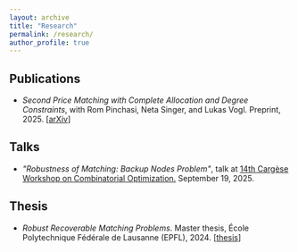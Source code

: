 ```yaml
---
layout: archive
title: "Research"
permalink: /research/
author_profile: true
---
```


## Publications

- *Second Price Matching with Complete Allocation and Degree Constraints*,
with Rom Pinchasi, Neta Singer, and Lukas Vogl. Preprint, 2025. [[arXiv](https://arxiv.org/abs/2505.06005)]

## Talks

- *"Robustness of Matching: Backup Nodes Problem"*, 
talk at [14th Cargèse Workshop on Combinatorial Optimization.](https://www.cargese.org/2025/) September 19, 2025. 

## Thesis

- *Robust Recoverable Matching Problems*.
Master thesis, École Polytechnique Fédérale de Lausanne (EPFL), 2024. [[thesis](https://zenodo.org/records/15118302)]

<!-- {% if site.author.googlescholar %}
  <div class="wordwrap">You can also find my articles on <a href="{{site.author.googlescholar}}">my Google Scholar profile</a>.</div>
{% endif %}

{% include base_path %}

{% for post in site.publications reversed %}
  {% include archive-single.html %}
{% endfor %} -->

